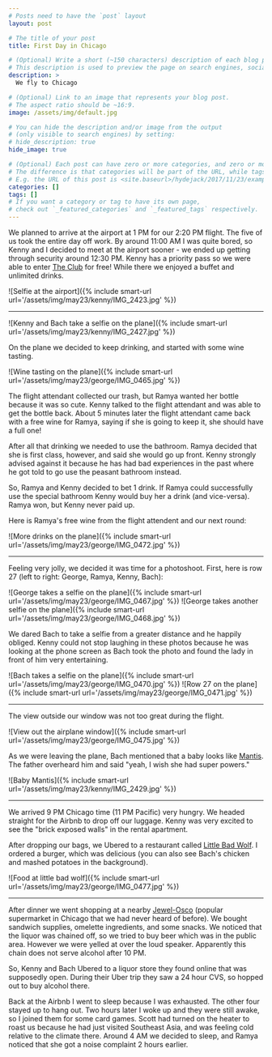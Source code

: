 ```yaml
---
# Posts need to have the `post` layout
layout: post

# The title of your post
title: First Day in Chicago

# (Optional) Write a short (~150 characters) description of each blog post.
# This description is used to preview the page on search engines, social media, etc.
description: >
  We fly to Chicago

# (Optional) Link to an image that represents your blog post.
# The aspect ratio should be ~16:9.
image: /assets/img/default.jpg

# You can hide the description and/or image from the output
# (only visible to search engines) by setting:
# hide_description: true
hide_image: true

# (Optional) Each post can have zero or more categories, and zero or more tags.
# The difference is that categories will be part of the URL, while tags will not.
# E.g. the URL of this post is <site.baseurl>/hydejack/2017/11/23/example-content/
categories: []
tags: []
# If you want a category or tag to have its own page,
# check out `_featured_categories` and `_featured_tags` respectively.
---
```


We planned to arrive at the airport at 1 PM for our 2:20 PM flight.  The five
of us took the entire day off work.  By around 11:00 AM I was quite bored, so
Kenny and I decided to meet at the airport sooner - we ended up getting through
security around 12:30 PM.  Kenny has a priority pass so we were able to enter
[The Club](https://www.yelp.com/biz/the-club-at-sjc-san-jose) for free!  While
there we enjoyed a buffet and unlimited drinks.

![Selfie at the airport]({% include smart-url url='/assets/img/may23/kenny/IMG_2423.jpg' %})

---

![Kenny and Bach take a selfie on the plane]({% include smart-url url='/assets/img/may23/kenny/IMG_2427.jpg' %})

On the plane we decided to keep drinking, and started with some wine tasting.

![Wine tasting on the plane]({% include smart-url url='/assets/img/may23/george/IMG_0465.jpg' %})

The flight attendant collected our trash, but Ramya wanted her bottle because
it was so cute.  Kenny talked to the flight attendant and was able to get the
bottle back.  About 5 minutes later the flight attendant came back with a free
wine for Ramya, saying if she is going to keep it, she should have a full one!

After all that drinking we needed to use the bathroom.  Ramya decided that she
is first class, however, and said she would go up front.  Kenny strongly
advised against it because he has had bad experiences in the past where he got
told to go use the peasant bathroom instead.

So, Ramya and Kenny decided to bet 1 drink.  If Ramya could successfully use
the special bathroom Kenny would buy her a drink (and vice-versa).  Ramya won,
but Kenny never paid up.

Here is Ramya's free wine from the flight attendent and our next round:

![More drinks on the plane]({% include smart-url url='/assets/img/may23/george/IMG_0472.jpg' %})

---

Feeling very jolly, we decided it was time for a photoshoot.  First, here is
row 27 (left to right: George, Ramya, Kenny, Bach):

![George takes a selfie on the plane]({% include smart-url url='/assets/img/may23/george/IMG_0467.jpg' %})
![George takes another selfie on the plane]({% include smart-url url='/assets/img/may23/george/IMG_0468.jpg' %})

We dared Bach to take a selfie from a greater distance and he happily obliged.
Kenny could not stop laughing in these photos because he was looking at the
phone screen as Bach took the photo and found the lady in front of him very
entertaining.

![Bach takes a selfie on the plane]({% include smart-url url='/assets/img/may23/george/IMG_0470.jpg' %})
![Row 27 on the plane]({% include smart-url url='/assets/img/may23/george/IMG_0471.jpg' %})

---

The view outside our window was not too great during the flight.

![View out the airplane window]({% include smart-url url='/assets/img/may23/george/IMG_0475.jpg' %})

As we were leaving the plane, Bach mentioned that a baby looks like
[Mantis](https://en.wikipedia.org/wiki/Mantis_(Marvel_Comics)).  The father
overheard him and said "yeah, I wish she had super powers."

![Baby Mantis]({% include smart-url url='/assets/img/may23/kenny/IMG_2429.jpg' %})

---

We arrived 9 PM Chicago time (11 PM Pacific) very hungry.  We headed straight
for the Airbnb to drop off our luggage.  Kenny was very excited to see the
"brick exposed walls" in the rental apartment.

After dropping our bags, we Ubered to a restaurant called
[Little Bad Wolf](https://www.yelp.com/biz/little-bad-wolf-chicago).  I ordered
a burger, which was delicious (you can also see Bach's chicken and mashed
potatoes in the background).

![Food at little bad wolf]({% include smart-url url='/assets/img/may23/george/IMG_0477.jpg' %})

---

After dinner we went shopping at a nearby
[Jewel-Osco](https://en.wikipedia.org/wiki/Jewel_(supermarket)) (popular
supermarket in Chicago that we had never heard of before).  We bought sandwich
supplies, omelette ingredients, and some snacks.  We noticed that the liquor
was chained off, so we tried to buy beer which was in the public area.  However
we were yelled at over the loud speaker.  Apparently this chain does not serve
alcohol after 10 PM.

So, Kenny and Bach Ubered to a liquor store they found online that was
supposedly open.  During their Uber trip they saw a 24 hour CVS, so hopped out to
buy alcohol there.

Back at the Airbnb I went to sleep because I was exhausted.  The other four
stayed up to hang out.  Two hours later I woke up and they were still awake, so
I joined them for some card games.  Scott had turned on the heater to roast us
because he had just visited Southeast Asia, and was feeling cold relative to
the climate there.  Around 4 AM we decided to sleep, and Ramya
noticed that she got a noise complaint 2 hours earlier.
